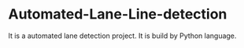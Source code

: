 # Automated-Lane-Line-detection
It is a automated lane detection project. It is build by Python language. 
